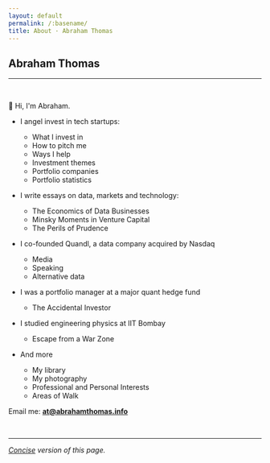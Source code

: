 ```yaml
---
layout: default
permalink: /:basename/
title: About · Abraham Thomas
---
```


## Abraham Thomas

----

<br/>

👋 Hi, I'm Abraham.  

* I angel invest in tech startups:
    * What I invest in
    * How to pitch me  
    * Ways I help
    * Investment themes
    * Portfolio companies
    * Portfolio statistics

* I write essays on data, markets and technology:    
	* The Economics of Data Businesses  
	* Minsky Moments in Venture Capital  
	* The Perils of Prudence  

* I co-founded Quandl, a data company acquired by Nasdaq  
	* Media
	* Speaking
	* Alternative data 

* I was a portfolio manager at a major quant hedge fund  
	* The Accidental Investor

* I studied engineering physics at IIT Bombay  
	* Escape from a War Zone

* And more
	* My library
	* My photography
	* Professional and Personal Interests
	* Areas of Walk
	

Email me: **at@abrahamthomas.info**

<br/>

----

*[Concise](/about) version of this page.*